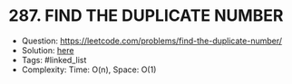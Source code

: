 # 287. FIND THE DUPLICATE NUMBER

* Question: https://leetcode.com/problems/find-the-duplicate-number/ 
* Solution: [here](Solution.java) 
* Tags: #linked_list
* Complexity: Time: O(n), Space: O(1)
